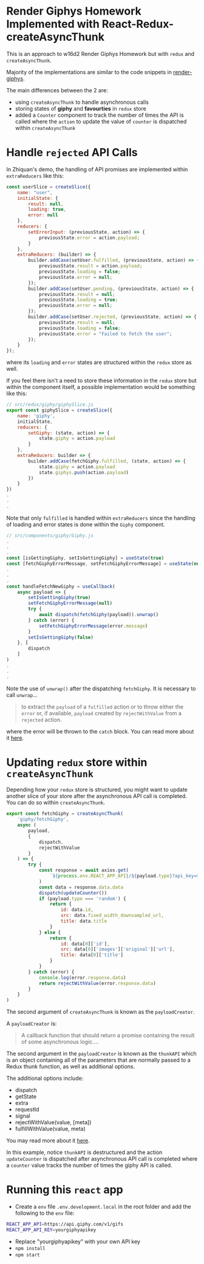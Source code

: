 # Render Giphys Homework Implemented with React-Redux-createAsyncThunk

This is an approach to w16d2 Render Giphys Homework but with `redux` and `createAsyncThunk`.

Majority of the implementations are similar to the code snippets in [render-giphys](https://git.generalassemb.ly/SG-SEIF-6/basic-react-code-snippets/tree/master/render-giphys).

The main differences between the 2 are:

- using `createAsyncThunk` to handle asynchronous calls
- storing states of **giphy** and **favourties** in `redux` store
- added a `Counter` component to track the number of times the API is called where the `action` to update the value of `counter` is dispatched within `createAsyncThunk`

# Handle `rejected` API Calls

In Zhiquan's demo, the handling of API promises are implemented within `extraReducers` like this:

```js
const userSlice = createSlice({
	name: "user",
	initialState: {
		result: null,
		loading: true,
		error: null
	},
	reducers: {
		setErrorInput: (previousState, action) => {
			previousState.error = action.payload;
		}
	},
	extraReducers: (builder) => {
		builder.addCase(setUser.fulfilled, (previousState, action) => {
			previousState.result = action.payload;
			previousState.loading = false;
			previousState.error = null;
		});
		builder.addCase(setUser.pending, (previousState, action) => {
			previousState.result = null;
			previousState.loading = true;
			previousState.error = null;
		});
		builder.addCase(setUser.rejected, (previousState, action) => {
			previousState.result = null;
			previousState.loading = false;
			previousState.error = "Failed to fetch the user";
		});
	}
});
```

where its `loading` and `error` states are structured within the `redux` store as well.

If you feel there isn't a need to store these information in the `redux` store but within the component itself, a possible implementation would be something like this:

```js
// src/redux/giphy/giphySlice.js
export const giphySlice = createSlice({
	name: 'giphy',
	initialState,
	reducers: {
		setGiphy: (state, action) => {
			state.giphy = action.payload
		}
	},
	extraReducers: builder => {
		builder.addCase(fetchGiphy.fulfilled, (state, action) => {
			state.giphy = action.payload
			state.giphys.push(action.payload)
		})
	}
})
.
.
.
```

Note that only `fulfilled` is handled within `extraReducers` since the handling of loading and error states is done within the `Giphy` component.

```js
// src/components/giphy/Giphy.js
.
.
.
const [isGettingGiphy, setIsGettingGiphy] = useState(true)
const [fetchGiphyErrorMessage, setFetchGiphyErrorMessage] = useState(null)
.
.
.
const handleFetchNewGiphy = useCallback(
	async payload => {
		setIsGettingGiphy(true)
		setFetchGiphyErrorMessage(null)
		try {
			await dispatch(fetchGiphy(payload)).unwrap()
		} catch (error) {
			setFetchGiphyErrorMessage(error.message)
		}
		setIsGettingGiphy(false)
	}, [
		dispatch
	]
)
.
.
.
```

Note the use of `unwrap()` after the dispatching `fetchGiphy`. It is necessary to call `unwrap`...

> to extract the `payload` of a `fulfilled` action or to throw either the `error` or, if available, `payload` created by `rejectWithValue` from a `rejected` action.

where the error will be thrown to the `catch` block. You can read more about it [here](https://redux-toolkit.js.org/api/createAsyncThunk#unwrapping-result-actions).

# Updating `redux` store within `createAsyncThunk`

Depending how your `redux` store is structured, you might want to update another slice of your store after the asynchronous API call is completed. You can do so within `createAsyncThunk`.

```js
export const fetchGiphy = createAsyncThunk(
	'giphy/fetchGiphy',
	async (
		payload,
		{
			dispatch,
			rejectWithValue
		}
	) => {
		try {
			const response = await axios.get(
				`${process.env.REACT_APP_API}/${payload.type}?api_key=${process.env.REACT_APP_API_KEY}${payload.query ? `&q=${payload.query}` : ''}`
			)
			const data = response.data.data
			dispatch(updateCounter())
			if (payload.type === 'random') {
				return {
					id: data.id,
					src: data.fixed_width_downsampled_url,
					title: data.title
				}
			} else {
				return {
					id: data[0]['id'],
					src: data[0]['images']['original']['url'],
					title: data[0]['title']
				}
			}
		} catch (error) {
			console.log(error.response.data)
			return rejectWithValue(error.response.data)
		}
	}
)
```

The second argument of `createAsyncThunk` is known as the `payloadCreator`.

A `payloadCreator` is:

> A callback function that should return a promise containing the result of some asynchronous logic....

The second argument in the `payloadCreator` is known as the `thunkAPI` which is an object containing all of the parameters that are normally passed to a Redux thunk function, as well as additional options.

The additional options include:

- dispatch
- getState
- extra
- requestId
- signal
- rejectWithValue(value, [meta])
- fulfillWithValue(value, meta)

You may read more about it [here](https://redux-toolkit.js.org/api/createAsyncThunk#payloadcreator).

In this example, notice `thunkAPI` is destructured and the action `updateCounter` is dispatched after asynchronous API call is completed where a `counter` value tracks the number of times the giphy API is called.

# Running this `react` app

- Create a `env` file `.env.development.local` in the root folder and add the following to the `env` file:

```bash
REACT_APP_API=https://api.giphy.com/v1/gifs
REACT_APP_API_KEY=yourgiphyapikey
```
- Replace "yourgiphyapikey" with your own API key
- `npm install`
- `npm start`

